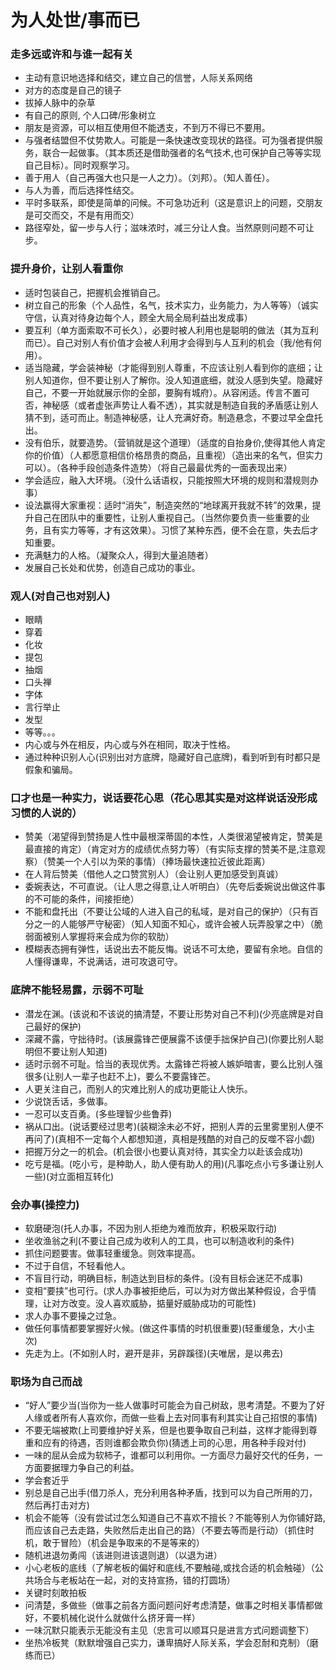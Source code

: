 # 为人处世/事而已

### 走多远或许和与谁一起有关
- 主动有意识地选择和结交，建立自己的信誉，人际关系网络
- 对方的态度是自己的镜子
- 拔掉人脉中的杂草
- 有自己的原则, 个人口碑/形象树立
- 朋友是资源，可以相互使用但不能透支，不到万不得已不要用。
- 与强者结盟但不仗势欺人。可能是一条快速改变现状的路径。可为强者提供服务，联合一起做事。（其本质还是借助强者的名气技术,也可保护自己等等实现自己目标）。同时观察学习。
- 善于用人（自己再强大也只是一人之力）。（刘邦）。（知人善任）。
- 与人为善，而后选择性结交。
- 平时多联系，即使是简单的问候。不可急功近利（这是意识上的问题，交朋友是可交而交，不是有用而交）
- 路径窄处，留一步与人行；滋味浓时，减三分让人食。当然原则问题不可让步。

### 提升身价，让别人看重你
- 适时包装自己，把握机会推销自己。
- 树立自己的形象（个人品性，名气，技术实力，业务能力，为人等等）（诚实守信，认真对待身边每个人，顾全大局全局利益出发成事）
- 要互利（单方面索取不可长久），必要时被人利用也是聪明的做法（其为互利而已）。自己对别人有价值才会被人利用才会得到与人互利的机会（我/他有何用）。
- 适当隐藏，学会装神秘（才能得到别人尊重，不应该让别人看到你的底细；让别人知道你，但不要让别人了解你。没人知道底细，就没人感到失望。隐藏好自己，不要一开始就展示你的全部，要胸有城府）。从容闲适。传言不置可否，神秘感（或者虚张声势让人看不透），其实就是制造自我的矛盾感让别人猜不到，适可而止。制造神秘感，让人充满好奇。制造悬念，不要过早全盘托出。
- 没有伯乐，就要造势。（营销就是这个道理）（适度的自抬身价,使得其他人肯定你的价值）（人都愿意相信价格昂贵的商品，且重视）（造出来的名气，但实力可以）。（各种手段创造条件造势）（将自己最最优秀的一面表现出来）
- 学会适应，融入大环境。（没什么话语权，只能按照大环境的规则和潜规则办事）
- 设法赢得大家重视：适时“消失”，制造突然的“地球离开我就不转”的效果，提升自己在团队中的重要性，让别人重视自己。（当然你要负责一些重要的业务，且有实力等等，才有这效果）。习惯了某种东西，便不会在意，失去后才知重要。
- 充满魅力的人格。（凝聚众人，得到大量追随者）
- 发展自己长处和优势，创造自己成功的事业。

### 观人(对自己也对别人)
- 眼睛
- 穿着
- 化妆
- 提包
- 抽烟
- 口头禅
- 字体
- 言行举止
- 发型
- 等等。。。
- 内心或与外在相反，内心或与外在相同，取决于性格。
- 通过种种识别人心(识别出对方底牌，隐藏好自己底牌)，看到听到有时都只是假象和骗局。

### 口才也是一种实力，说话要花心思（花心思其实是对这样说话没形成习惯的人说的）
- 赞美（渴望得到赞扬是人性中最根深蒂固的本性，人类很渴望被肯定，赞美是最直接的肯定）（肯定对方的成绩优点努力等）（有实际支撑的赞美不是,注意观察）（赞美一个人引以为荣的事情）（捧场最快速拉近彼此距离）
- 在人背后赞美（借他人之口赞赏别人）（会让别人更加感受到真诚）
- 委婉表达，不可直说。（让人思之得意,让人听明白）（先夸后委婉说出做这件事的不可能的条件，间接拒绝）
- 不能和盘托出（不要让公域的人进入自己的私域，是对自己的保护）（只有百分之一的人能够严守秘密）（知人知面不知心，或许会被人玩弄股掌之中）（脆弱面被别人掌握将来会成为你的软肋）
- 模糊表态拥有弹性，话说出去不能反悔。说话不可太绝，要留有余地。自信的人懂得谦卑，不说满话，进可攻退可守。
​
### 底牌不能轻易露，示弱不可耻
- 潜龙在渊。(该说和不该说的搞清楚，不要让形势对自己不利)(少亮底牌是对自己最好的保护)
- 深藏不露，守拙待时。(该展露锋芒便展露不该便手拙保护自己)(你要比别人聪明但不要让别人知道)
- 适时示弱不可耻。恰当的表现优秀。太露锋芒将被人嫉妒暗害，要么比别人强很多(让别人一辈子也赶不上)，要么不要露锋芒。
- 人更关注自己，而别人的灾难比别人的成功更能让人快乐。
- 少说饶舌话，多做事。
- 一忍可以支百勇。(多些理智少些鲁莽)
- 祸从口出。(说话要经过思考)(装糊涂未必不好，把别人弄的云里雾里别人便不再问了)(真相不一定每个人都想知道，真相是残酷的对自己的反噬不容小觑)
- 把握万分之一的机会。(机会很小也要认真对待，其实全力以赴该会成功)
- 吃亏是福。(吃小亏，是种助人，助人便有助人的用)(凡事吃点小亏多谦让别人一些)(对立面相互转化)

### 会办事(操控力)
- 软磨硬泡(托人办事，不因为别人拒绝为难而放弃，积极采取行动)
- 坐收渔翁之利(不要让自己成为收利人的工具，也可以制造收利的条件)
- 抓住问题要害。做事轻重缓急。则效率提高。
- 不过于自信，不轻看他人。
- 不盲目行动，明确目标，制造达到目标的条件。(没有目标会迷茫不成事)
- 变相“要挟”也可行。(求人办事被拒绝后，可以为对方做出某种假设，合乎情理，让对方改变。没人喜欢威胁，掂量好威胁成功的可能性)
- 求人办事不要操之过急。
- 做任何事情都要掌握好火候。(做这件事情的时机很重要)(轻重缓急，大小主次)
- 先走为上。(不如别人时，避开是非，另辟蹊径)(夫唯居，是以弗去)

### 职场为自己而战
- “好人”要少当(当你为一些人做事时可能会为自己树敌，思考清楚。不要为了好人缘或者所有人喜欢你，而做一些看上去对同事有利其实让自己招恨的事情)
- 不要无端被欺(上司要维护好关系，但是也要争取自己利益，这样才能得到尊重和应有的待遇，否则谁都会欺负你)(猜透上司的心思，用各种手段对付)
- 一味的屈从会成为软柿子，谁都可以利用你。一方面尽力最好交代的任务，一方面要据理力争自己的利益。
- 学会套近乎
- 别总是自己出手(借刀杀人，充分利用各种矛盾，找到可以为自己所用的刀，然后再打击对方)
- 机会不能等（没有尝试过怎么知道自己不喜欢不擅长？不能等别人为你铺好路,而应该自己去走路，失败然后走出自己的路）（不要去等而是行动）（抓住时机，敢于冒险）（机会是争取来的不是等来的）
- 随机进退勿勇闯（该进则进该退则退）（以退为进）
- 小心老板的底线（了解老板的偏好和底线,不要触碰,或找合适的机会触碰）（公共场合与老板站在一起，对的支持宣扬，错的打圆场）
- 关键时刻敢拍板
- 问清楚，多做些（做事之前各方面问题问好考虑清楚，做事之时相关事情都做好，不要机械化说什么就做什么挤牙膏一样）
- 一味沉默只能表示无能没有主见（忠言可以顺耳只是进言方式问题调整下）
- 坐热冷板凳（默默增强自己实力，谦卑搞好人际关系，学会忍耐和克制）（磨练而已）
